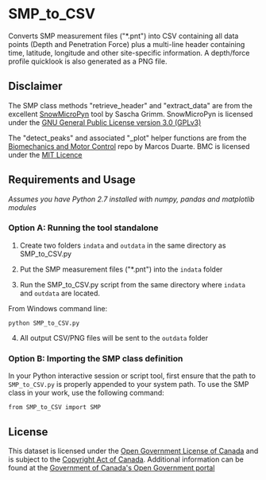 # SMP_to_CSV
Converts SMP measurement files ("*.pnt") into CSV containing all data points (Depth and Penetration Force) plus a multi-line header containing time, latitude, longitude and other site-specific information. A depth/force profile quicklook is also generated as a PNG file.

## Disclaimer
The SMP class methods "retrieve_header" and "extract_data" are from the excellent [SnowMicroPyn](https://sourceforge.net/projects/pyntreader/files/) tool by Sascha Grimm. SnowMicroPyn is licensed under the [GNU General Public License version 3.0 (GPLv3)](https://sourceforge.net/directory/license:gplv3/)

The "detect_peaks" and associated "_plot" helper functions are from the [Biomechanics and Motor Control](https://github.com/demotu/BMC/blob/master/functions/detect_peaks.py) repo by Marcos Duarte. BMC is licensed under the [MIT Licence](https://github.com/demotu/BMC/blob/master/LICENSE.txt)

## Requirements and Usage
*Assumes you have Python 2.7 installed with numpy, pandas and matplotlib modules*

### Option A: Running the tool standalone

1. Create two folders ```indata``` and ```outdata``` in the same directory as SMP_to_CSV.py

2. Put the SMP measurement files ("*.pnt") into the ```indata``` folder 

3. Run the SMP_to_CSV.py script from the same directory where ```indata``` and ```outdata``` are located. 

From Windows command line:
```
python SMP_to_CSV.py
```

4. All output CSV/PNG files will be sent to the ```outdata``` folder

### Option B: Importing the SMP class definition

In your Python interactive session or script tool, first ensure that the path to ```SMP_to_CSV.py``` is properly appended to your system path. To use the SMP class in your work, use the following command:

```
from SMP_to_CSV import SMP
```

## License
This dataset is licensed under the [Open Government License of Canada](http://open.canada.ca/en/open-government-licence-canada)
and is subject to the [Copyright Act of Canada](http://laws-lois.justice.gc.ca/eng/acts/C-42/index.html). Additional information can be found at the [Government of Canada's Open Government portal](http://open.canada.ca)
